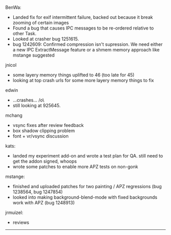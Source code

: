 BenWa:
* Landed fix for exif intermittent failure, backed out because it break zooming of certain images
* Found a bug that causes IPC messages to be re-ordered relative to other Task.
* Looked at crasher bug 1251615.
* bug 1242609: Confirmed compression isn't supression. We need either a new IPC ExtractMessage feature or a shmem memory approach like mstange suggested



jnicol
* some layery memory things uplifted to 46 (too late for 45)
* looking at top crash urls for some more layery memory things to fix



edwin
* ...crashes... /o\
* still looking at 925645.



mchang
* vsync fixes after review feedback
* box shadow clipping problem
* font + vr/vsync discussion



kats:
* landed my experiment add-on and wrote a test plan for QA. still need to get the addon signed, whoops
* wrote some patches to enable more APZ tests on non-gonk



mstange:
* finished and uploaded patches for two painting / APZ regressions (bug 1238564, bug 1247854)
* looked into making background-blend-mode with fixed backgrounds work with APZ (bug 1248913)



jrmuizel:
* reviews

________________


